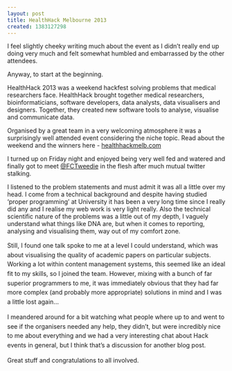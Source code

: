 ```yaml
---
layout: post
title: HealthHack Melbourne 2013
created: 1383127298
---
```

<p class="p1"><span>I feel slightly cheeky writing much about the event as I didn&rsquo;t really end up doing very much and felt somewhat humbled and embarrassed by the other attendees.</span></p><p class="p1"><span>Anyway, to start at the beginning.</span></p><p class="p1"><span>HealthHack 2013 was a weekend hackfest solving problems that medical researchers face. HealthHack brought together medical researchers, bioinformaticians, software developers, data analysts, data visualisers and designers. Together, they created new software tools to analyse, visualise and communicate data.</span></p><p class="p1"><span>Organised by a great team in a very welcoming atmosphere it was a surprisingly well attended event considering the niche topic.&nbsp;</span><span>Read about the weekend and the winners here - </span><span class="s2"><a href="http://healthhackmelb.com">healthhackmelb.com</a></span></p><p class="p1"><span>I turned up on Friday night and enjoyed being very well fed and watered and finally got to meet </span><a href="https://twitter.com/FCTweedie"><span class="s2">@FCTweedie</span></a><span> in the flesh after much mutual twitter stalking.</span></p><p class="p1"><span>I listened to the problem statements and must admit it was all a little over my head. I come from a technical background and despite having studied &lsquo;proper programming&rsquo; at University it has been a very long time since I really did any and I realise my web work is very light really. Also the technical scientific nature of the problems was a little out of my depth, I vaguely understand what things like DNA are, but when it comes to reporting, analysing and visualising them, way out of my comfort zone.</span></p><p class="p1"><span style="line-height: 1.538em;">Still, I found one talk spoke to me at a level I could understand, which was about visualising the quality of academic papers on particular subjects. Working a lot within content management systems, this seemed like an ideal fit to my skills, so I joined the team. However, mixing with a bunch of far superior programmers to me, it was immediately obvious that they had far more complex (and probably more appropriate) solutions in mind and I was a little lost again&hellip;</span></p><p class="p1"><span style="line-height: 1.538em;">I meandered around for a bit watching what people where up to and went to see if the organisers needed any help, they didn&rsquo;t, but were incredibly nice to me about everything and we had a very interesting chat about Hack events in general, but I think that&rsquo;s a discussion for another blog post.</span></p><p class="p1"><span style="line-height: 1.538em;">Great stuff and congratulations to all involved.</span></p>
